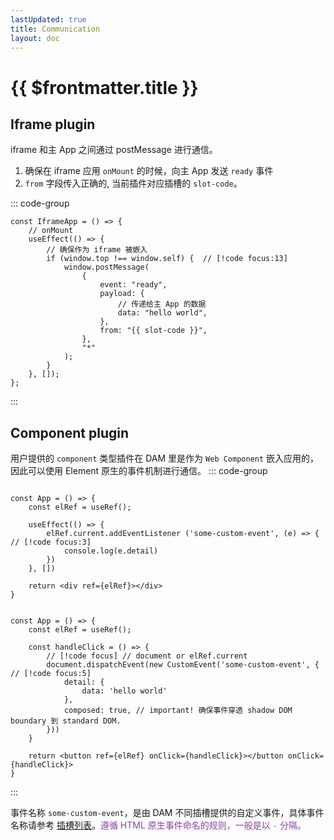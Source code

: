 ```yaml
---
lastUpdated: true
title: Communication
layout: doc
---
```


# {{ $frontmatter.title }}

## Iframe plugin

iframe 和主 App 之间通过 postMessage 进行通信。

1. 确保在 iframe 应用 `onMount` 的时候，向主 App 发送 `ready` 事件
2. `from` 字段传入正确的, 当前插件对应插槽的 `slot-code`。

::: code-group

```ts:line-numbers {6-16} [iframe-plugin.ts]
const IframeApp = () => {
    // onMount
    useEffect(() => {
        // 确保作为 iframe 被嵌入
        if (window.top !== window.self) {  // [!code focus:13]
            window.postMessage(
                {
                    event: "ready",
                    payload: {
                        // 传递给主 App 的数据
                        data: "hello world",
                    },
                    from: "{{ slot-code }}",
                },
                "*"
            );
        }
    }, []);
};
```

:::

## Component plugin

用户提供的 `component` 类型插件在 DAM 里是作为 `Web Component` 嵌入应用的，因此可以使用 Element 原生的事件机制进行通信。
::: code-group

```ts:line-numbers [receive-custom-event.tsx]

const App = () => {
    const elRef = useRef();

    useEffect(() => {
        elRef.current.addEventListener ('some-custom-event', (e) => {  // [!code focus:3]
            console.log(e.detail)
        })
    }, [])

    return <div ref={elRef}></div>
}
```

```ts:line-numbers {7,8,11} [dispatch-custom-event.tsx]

const App = () => {
    const elRef = useRef();

    const handleClick = () => {
        // [!code focus] // document or elRef.current
        document.dispatchEvent(new CustomEvent('some-custom-event', { // [!code focus:5]
            detail: {
                data: 'hello world'
            },
            composed: true, // important! 确保事件穿透 shadow DOM boundary 到 standard DOM.
        }))
    }

    return <button ref={elRef} onClick={handleClick}></button onClick={handleClick}>
}
```

:::

事件名称 `some-custom-event`，是由 DAM 不同插槽提供的自定义事件，具体事件名称请参考 [插槽列表](./available-slots.md)。<span style="color: #8742ab">遵循 HTML 原生事件命名的规则，一般是以 `-` 分隔。</span>